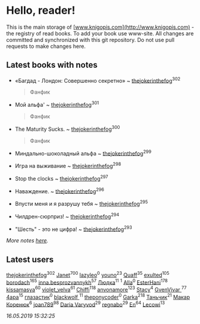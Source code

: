 # Hello, reader!
This is the main storage of [www.knigopis.com](http://www.knigopis.com) - the registry of read books.
To add your book use www-site. All changes are committed and synchronized with this git repository.
Do not use pull requests to make changes here.


## Latest books with notes
* «Багдад - Лондон: Совершенно секретно» ~ [thejokerinthefog](users/317/317244423-vkontakte)<sup>302</sup>
    > Фанфик

* Мой альфа' ~ [thejokerinthefog](users/317/317244423-vkontakte)<sup>301</sup>
    > Фанфик

* The Maturity Sucks. ~ [thejokerinthefog](users/317/317244423-vkontakte)<sup>300</sup>
    > Фанфик

* Миндально-шоколадный альфа ~ [thejokerinthefog](users/317/317244423-vkontakte)<sup>299</sup>

* Игра на выживание ~ [thejokerinthefog](users/317/317244423-vkontakte)<sup>298</sup>

* Stop the clocks ~ [thejokerinthefog](users/317/317244423-vkontakte)<sup>297</sup>

* Наваждение. ~ [thejokerinthefog](users/317/317244423-vkontakte)<sup>296</sup>

* Впусти меня и я разрушу тебя ~ [thejokerinthefog](users/317/317244423-vkontakte)<sup>295</sup>

* Чилдрен-сюрприз! ~ [thejokerinthefog](users/317/317244423-vkontakte)<sup>294</sup>

* "Шесть" - это не цифра! ~ [thejokerinthefog](users/317/317244423-vkontakte)<sup>293</sup>


_More notes [here](latest_books_with_notes.md)._


## Latest users
[thejokerinthefog](users/317/317244423-vkontakte)<sup>302</sup> 
[Janet](users/108/108113656204404967440-google)<sup>700</sup> 
[lazyleo](users/116/116845519572391639637-google)<sup>0</sup> 
[youno](users/302/302928912-vkontakte)<sup>23</sup> 
[Quaff](users/122/12267158-vkontakte)<sup>35</sup> 
[exulted](users/100/100599204551896265722-google)<sup>105</sup> 
[borodach](users/157/15706320-vkontakte)<sup>165</sup> 
[inna.besprozvannykh](users/733/73323849-yandex)<sup>57</sup> 
[Людка](users/111/111038749-vkontakte)<sup>11</sup> 
[](users/114/114792281744850455512-google)<sup>1</sup> 
[Alla](users/103/103352250712959229257-google)<sup>0</sup> 
[EsterHani](users/305/30558181-vkontakte)<sup>178</sup> 
[kissamasya](users/684/68439978-vkontakte)<sup>60</sup> 
[violet_velva](users/116/116961712580551399099-google)<sup>61</sup> 
[Chiffi](users/105/105831994080785626680-google)<sup>118</sup> 
[anvonamore](users/595/5957175-vkontakte)<sup>123</sup> 
[Stacy](users/309/30902475-vkontakte)<sup>4</sup> 
[GvenVivar ](users/158/158266434925901-facebook)<sup>77</sup> 
[4apa](users/117/117392596378069249667-google)<sup>15</sup> 
[глазастик](users/115/115257673890455357280-google)<sup>0</sup> 
[blackwolf ](users/236/236639644-vkontakte)<sup>11</sup> 
[theponycoder](users/195/195144442-vkontakte)<sup>0</sup> 
[Garka](users/115/115753719718250012620-google)<sup>218</sup> 
[Таньчик](users/209/2096581563762610-facebook)<sup>21</sup> 
[Макар Коренюк](users/126/126368737-vkontakte)<sup>6</sup> 
[joan789](users/240/2401650-vkontakte)<sup>98</sup> 
[Daria Varyvod](users/829/829893410524253-facebook)<sup>29</sup> 
[regnabo](users/870/870059322-yandex)<sup>29</sup> 
[En](users/333/333646551-vkontakte)<sup>64</sup> 
[Lecowi](users/521/521873425-vkontakte)<sup>13</sup> 


_16.05.2019 15:32:25_
